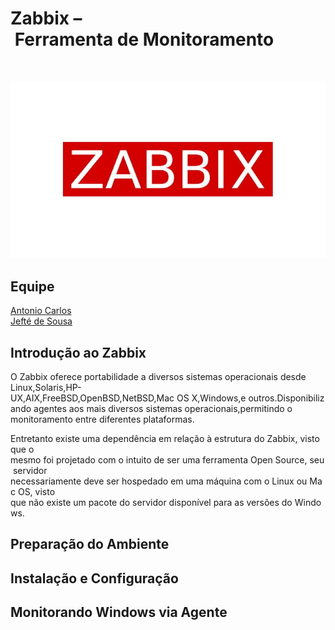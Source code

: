 # Zabbix – Ferramenta de Monitoramento  
<br>

![img](https://github.com/AnttoniC/Gerencia/blob/master/Img/zab2.jpg)

## Equipe
[Antonio Carlos](https://github.com/AnttoniC/Seguranca-da-Informacao)<br>
[Jefté de Sousa](https://github.com/bassebete/information-security)

## Introdução ao Zabbix
O Zabbix oferece portabilidade a diversos sistemas operacionais desde Linux,Solaris,HP-UX,AIX,FreeBSD,OpenBSD,NetBSD,Mac OS X,Windows,e outros.Disponibilizando agentes aos mais diversos sistemas operacionais,permitindo o monitoramento entre diferentes plataformas.<br>

Entretanto existe uma dependência em relação à estrutura do Zabbix, visto que o mesmo foi projetado com o intuito de ser uma ferramenta Open Source, seu servidor necessariamente deve ser hospedado em uma máquina com o Linux ou Mac OS, visto que não existe um pacote do servidor disponível para as versões do Windows.

## Preparação do Ambiente


## Instalação e Configuração

## Monitorando Windows via Agente


